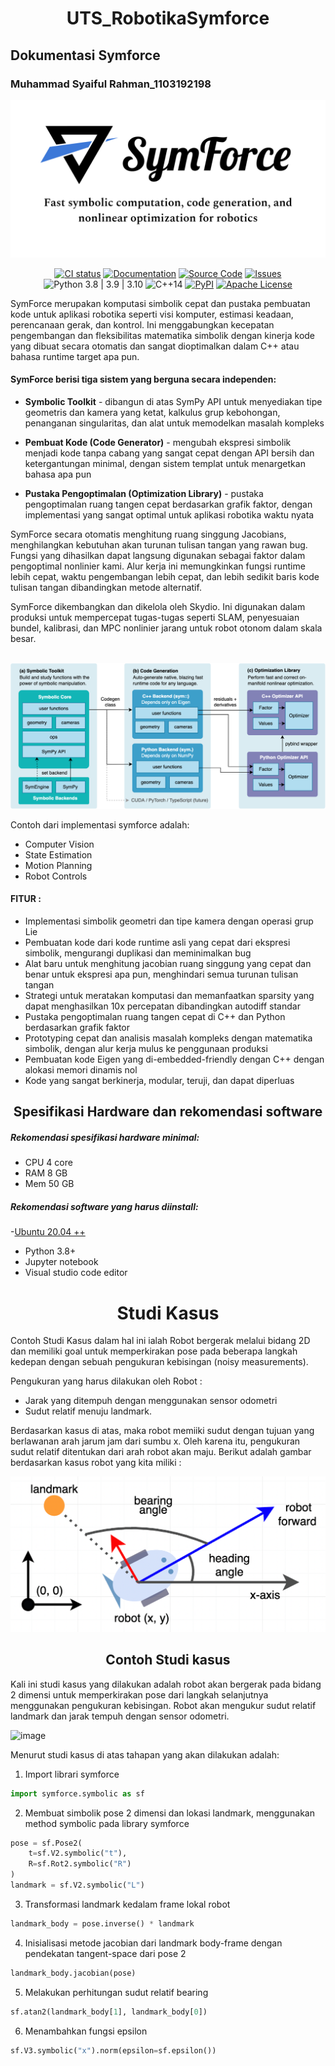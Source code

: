 <h1 align="center">UTS_RobotikaSymforce</h1>

## Dokumentasi Symforce
### Muhammad Syaiful Rahman_1103192198

![SymForce](docs/Symforce.png#gh-light-mode-only)
<!-- DARK_MODE_ONLY -->

<p align="center">
<a href="https://github.com/symforce-org/symforce/actions/workflows/ci.yml?query=branch%3Amain"><img alt="CI status" src="https://github.com/symforce-org/symforce/actions/workflows/ci.yml/badge.svg" /></a>
<a href="https://symforce.org"><img alt="Documentation" src="https://img.shields.io/badge/api-docs-blue" /></a>
<a href="https://github.com/symforce-org/symforce"><img alt="Source Code" src="https://img.shields.io/badge/source-code-blue" /></a>
<a href="https://github.com/symforce-org/symforce/issues"><img alt="Issues" src="https://img.shields.io/badge/issue-tracker-blue" /></a>
<img alt="Python 3.8 | 3.9 | 3.10" src="https://img.shields.io/pypi/pyversions/symforce" />
<img alt="C++14" src="https://img.shields.io/badge/c++-14-blue" />
<a href="https://pypi.org/project/symforce/"><img alt="PyPI" src="https://img.shields.io/pypi/v/symforce" /></a>
<a href="https://github.com/symforce-org/symforce/tree/main/LICENSE"><img alt="Apache License" src="https://img.shields.io/pypi/l/symforce" /></a>
</p>

SymForce merupakan komputasi simbolik cepat dan pustaka pembuatan kode untuk aplikasi robotika seperti visi komputer, estimasi keadaan, perencanaan gerak, dan kontrol. Ini menggabungkan kecepatan pengembangan dan fleksibilitas matematika simbolik dengan kinerja kode yang dibuat secara otomatis dan sangat dioptimalkan dalam C++ atau bahasa runtime target apa pun. 

#### SymForce berisi tiga sistem yang berguna secara independen:

+ **Symbolic Toolkit** - dibangun di atas SymPy API untuk menyediakan tipe geometris dan kamera yang ketat, kalkulus grup kebohongan, penanganan singularitas, dan alat untuk memodelkan masalah kompleks

+ **Pembuat Kode (Code Generator)** - mengubah ekspresi simbolik menjadi kode tanpa cabang yang sangat cepat dengan API bersih dan ketergantungan minimal, dengan sistem templat untuk menargetkan bahasa apa pun

+ **Pustaka Pengoptimalan (Optimization Library)** - pustaka pengoptimalan ruang tangen cepat berdasarkan grafik faktor, dengan implementasi yang sangat optimal untuk aplikasi robotika waktu nyata

SymForce secara otomatis menghitung ruang singgung Jacobians, menghilangkan kebutuhan akan turunan tulisan tangan yang rawan bug. Fungsi yang dihasilkan dapat langsung digunakan sebagai faktor dalam pengoptimal nonlinier kami. Alur kerja ini memungkinkan fungsi runtime lebih cepat, waktu pengembangan lebih cepat, dan lebih sedikit baris kode tulisan tangan dibandingkan metode alternatif.

SymForce dikembangkan dan dikelola oleh Skydio. Ini digunakan dalam produksi untuk mempercepat tugas-tugas seperti SLAM, penyesuaian bundel, kalibrasi, dan MPC nonlinier jarang untuk robot otonom dalam skala besar.

<br/>

<img alt="SymForce" src="docs/SymforceDiagram.png" width="700px"/>

<br/>

Contoh dari implementasi symforce adalah:
- Computer Vision
- State Estimation
- Motion Planning
- Robot Controls

#### FITUR :

+ Implementasi simbolik geometri dan tipe kamera dengan operasi grup Lie
+ Pembuatan kode dari kode runtime asli yang cepat dari ekspresi simbolik, mengurangi duplikasi dan meminimalkan bug
+ Alat baru untuk menghitung jacobian ruang singgung yang cepat dan benar untuk ekspresi apa pun, menghindari semua turunan tulisan tangan
+ Strategi untuk meratakan komputasi dan memanfaatkan sparsity yang dapat menghasilkan 10x percepatan dibandingkan autodiff standar
+ Pustaka pengoptimalan ruang tangen cepat di C++ dan Python berdasarkan grafik faktor
+ Prototyping cepat dan analisis masalah kompleks dengan matematika simbolik, dengan alur kerja mulus ke penggunaan produksi
+ Pembuatan kode Eigen yang di-embedded-friendly dengan C++ dengan alokasi memori dinamis nol
+ Kode yang sangat berkinerja, modular, teruji, dan dapat diperluas

<h2 align="center">Spesifikasi Hardware dan rekomendasi software</h2>

##### Rekomendasi spesifikasi hardware minimal:

- CPU 4 core
- RAM 8 GB
- Mem 50 GB


##### Rekomendasi software yang harus diinstall:

-[Ubuntu 20.04 ++](https://ubuntu.com/download/desktop)
- Python 3.8+
- Jupyter notebook
- Visual studio code editor

<h1 align="center">Studi Kasus</h1>

Contoh Studi Kasus dalam hal ini ialah Robot bergerak melalui bidang 2D dan memiliki goal untuk memperkirakan pose pada beberapa langkah kedepan dengan sebuah pengukuran kebisingan (noisy measurements). 

Pengukuran yang harus dilakukan oleh Robot :

 * Jarak yang ditempuh dengan menggunakan sensor odometri
 * Sudut relatif menuju landmark.

Berdasarkan kasus di atas, maka robot memiiki sudut dengan tujuan yang berlawanan arah jarum jam dari sumbu x. Oleh karena itu, pengukuran sudut relatif ditentukan dari arah robot akan maju. Berikut adalah gambar berdasarkan kasus robot yang kita miliki :

![SymForce](docs/problem_setup.png#gh-light-mode-only)

<h2 align="center">Contoh Studi kasus</h2>

Kali ini studi kasus yang dilakukan adalah robot akan bergerak pada bidang 2 dimensi untuk memperkirakan pose dari langkah selanjutnya menggunakan pengukuran kebisingan. Robot akan mengukur sudut relatif landmark dan jarak tempuh dengan sensor odometri.

![image](https://symforce.org/docs/static/images/robot_2d_localization/problem_setup.png)

Menurut studi kasus di atas tahapan yang akan dilakukan adalah:

1. Import librari symforce

```python
import symforce.symbolic as sf
```

2. Membuat simbolik pose 2 dimensi dan lokasi landmark, menggunakan method symbolic pada library symforce 

```python
pose = sf.Pose2(
    t=sf.V2.symbolic("t"),
    R=sf.Rot2.symbolic("R")
)
landmark = sf.V2.symbolic("L")
```

3. Transformasi landmark kedalam frame lokal robot

```python
landmark_body = pose.inverse() * landmark
```

4. Inisialisasi metode jacobian dari landmark body-frame dengan pendekatan tangent-space dari pose 2

```python
landmark_body.jacobian(pose)
```

5. Melakukan perhitungan sudut relatif bearing

```python
sf.atan2(landmark_body[1], landmark_body[0])
```

6. Menambahkan fungsi epsilon 

```python
sf.V3.symbolic("x").norm(epsilon=sf.epsilon())
```

